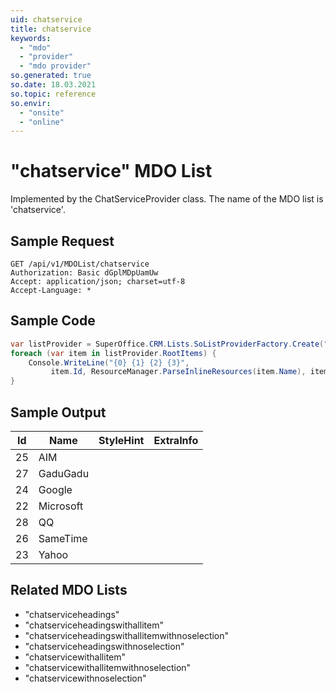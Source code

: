 ```yaml
---
uid: chatservice
title: chatservice
keywords:
  - "mdo"
  - "provider"
  - "mdo provider"
so.generated: true
so.date: 18.03.2021
so.topic: reference
so.envir:
  - "onsite"
  - "online"
---
```


# "chatservice" MDO List




Implemented by the <see cref="T:SuperOffice.CRM.Lists.ChatServiceProvider">ChatServiceProvider</see> class.
The name of the MDO list is 'chatservice'.




## Sample Request

```http!
GET /api/v1/MDOList/chatservice
Authorization: Basic dGplMDpUamUw
Accept: application/json; charset=utf-8
Accept-Language: *

```

## Sample Code
```cs
var listProvider = SuperOffice.CRM.Lists.SoListProviderFactory.Create("chatservice", forceFlatList: true);
foreach (var item in listProvider.RootItems) {
    Console.WriteLine("{0} {1} {2} {3}", 
         item.Id, ResourceManager.ParseInlineResources(item.Name), item.StyleHint, item.ExtraInfo);
}
```

## Sample Output

|Id   | Name  |StyleHint|ExtraInfo |
| --- | ----- | ------- | -------- |
|25|AIM|||
|27|GaduGadu|||
|24|Google|||
|22|Microsoft|||
|28|QQ|||
|26|SameTime|||
|23|Yahoo|||


## Related MDO Lists

* "chatserviceheadings"
* "chatserviceheadingswithallitem"
* "chatserviceheadingswithallitemwithnoselection"
* "chatserviceheadingswithnoselection"
* "chatservicewithallitem"
* "chatservicewithallitemwithnoselection"
* "chatservicewithnoselection"
